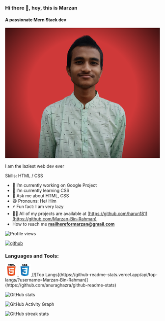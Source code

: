 ### Hi there 👋, hey, this is Marzan
#### A passionate Mern Stack dev
![A passionate Mern Stack dev](https://github.com/Marzan-Bin-Rahman/Marzan-Bin-Rahman/blob/main/Untitled%20design.png)

I am the laziest web dev ever

Skills: HTML / CSS

- 🔭 I’m currently working on Google Project 
- 🌱 I’m currently learning CSS  
- 💬 Ask me about HTML, CSS 
- 😄 Pronouns: He/ Him 
- ⚡ Fun fact: I am very lazy 
- 👨‍💻 All of my projects are available at [https://github.com/harun181](https://github.com/Marzan-Bin-Rahman)
- How to reach me **mailhereformarzan@gmail.com**

![Profile views](https://gpvc.arturio.dev/Marzan-Bin-Rahman) 

[<img src='https://cdn.jsdelivr.net/npm/simple-icons@3.0.1/icons/github.svg' alt='github' height='40'>](https://github.com/Marzan-Bin-Rahman)  
<h3 align="left">Languages and Tools:</h3>
<p align="left"> 
<a href="https://www.w3.org/html/" target="_blank"> <img src="https://raw.githubusercontent.com/devicons/devicon/master/icons/html5/html5-original-wordmark.svg" alt="html5" width="40" height="40"/> </a> 
<a href="https://www.w3schools.com/css/" target="_blank"> <img src="https://raw.githubusercontent.com/devicons/devicon/master/icons/css3/css3-original-wordmark.svg" alt="css3" width="40" height="40"/> </a>
[![Top Langs](https://github-readme-stats.vercel.app/api/top-langs/?username=Marzan-Bin-Rahman)](https://github.com/anuraghazra/github-readme-stats)

![GitHub stats](https://github-readme-stats.vercel.app/api?username=Marzan-Bin-Rahman&show_icons=true)  

![GitHub Activity Graph](https://activity-graph.herokuapp.com/graph?username=Marzan-Bin-Rahman)  

![GitHub streak stats](https://github-readme-streak-stats.herokuapp.com/?user=Marzan-Bin-Rahman)  

   


